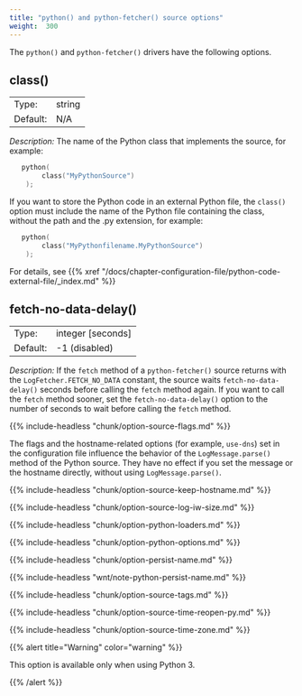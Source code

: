 ```yaml
---
title: "python() and python-fetcher() source options"
weight:  300
---
```

<!-- DISCLAIMER: This file is based on the syslog-ng Open Source Edition documentation https://github.com/balabit/syslog-ng-ose-guides/commit/2f4a52ee61d1ea9ad27cb4f3168b95408fddfdf2 and is used under the terms of The syslog-ng Open Source Edition Documentation License. The file has been modified by Axoflow. -->

The `python()` and `python-fetcher()` drivers have the following options.


## class()

|          |        |
| -------- | ------ |
| Type:    | string |
| Default: | N/A    |

*Description:* The name of the Python class that implements the source, for example:

```c
   python(
        class("MyPythonSource")
    );

```

If you want to store the Python code in an external Python file, the `class()` option must include the name of the Python file containing the class, without the path and the .py extension, for example:

```c
   python(
        class("MyPythonfilename.MyPythonSource")
    );

```

For details, see {{% xref "/docs/chapter-configuration-file/python-code-external-file/_index.md" %}}



## fetch-no-data-delay()

|          |                     |
| -------- | ------------------- |
| Type:    | integer [seconds] |
| Default: | \-1 (disabled)      |

*Description:* If the `fetch` method of a `python-fetcher()` source returns with the `LogFetcher.FETCH_NO_DATA` constant, the source waits `fetch-no-data-delay()` seconds before calling the `fetch` method again. If you want to call the `fetch` method sooner, set the `fetch-no-data-delay()` option to the number of seconds to wait before calling the `fetch` method.



{{% include-headless "chunk/option-source-flags.md" %}}

The flags and the hostname-related options (for example, `use-dns`) set in the configuration file influence the behavior of the `LogMessage.parse()` method of the Python source. They have no effect if you set the message or the hostname directly, without using `LogMessage.parse()`.


{{% include-headless "chunk/option-source-keep-hostname.md" %}}

{{% include-headless "chunk/option-source-log-iw-size.md" %}}

{{% include-headless "chunk/option-python-loaders.md" %}}

{{% include-headless "chunk/option-python-options.md" %}}


{{% include-headless "chunk/option-persist-name.md" %}}

{{% include-headless "wnt/note-python-persist-name.md" %}}


{{% include-headless "chunk/option-source-tags.md" %}}

{{% include-headless "chunk/option-source-time-reopen-py.md" %}}


{{% include-headless "chunk/option-source-time-zone.md" %}}

{{% alert title="Warning" color="warning" %}}

This option is available only when using Python 3.

{{% /alert %}}

